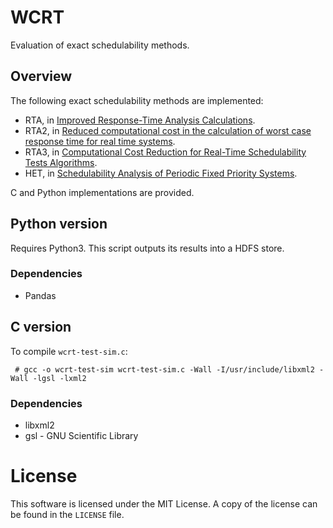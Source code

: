 # WCRT
Evaluation of exact schedulability methods.

## Overview
The following exact schedulability methods are implemented:
+ RTA, in [Improved Response-Time Analysis Calculations](http://doi.ieeecomputersociety.org/10.1109/REAL.1998.739773).
+ RTA2, in [Reduced computational cost in the calculation of worst case response time for real time systems](http://sedici.unlp.edu.ar/handle/10915/9654).
+ RTA3, in [Computational Cost Reduction for Real-Time Schedulability Tests Algorithms](http://ieeexplore.ieee.org/document/7404899/).
+ HET, in [Schedulability Analysis of Periodic Fixed Priority Systems](http://ieeexplore.ieee.org/document/1336766/).

C and Python implementations are provided.

## Python version
Requires Python3. This script outputs its results into a HDFS store.

### Dependencies
+ Pandas 

## C version
To compile `wcrt-test-sim.c`:

     # gcc -o wcrt-test-sim wcrt-test-sim.c -Wall -I/usr/include/libxml2 -Wall -lgsl -lxml2

### Dependencies
+ libxml2
+ gsl - GNU Scientific Library

# License
This software is licensed under the MIT License. A copy of the license can be found in the `LICENSE` file.
